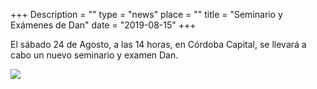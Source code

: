 +++
Description = ""
type = "news"
place = ""
title = "Seminario y Exámenes de Dan"
date = "2019-08-15"
+++

El sábado 24 de Agosto, a las 14 horas, en Córdoba Capital, se llevará a cabo un nuevo seminario y examen Dan.

<img src="/images/events/poster_seminario_20190824.jpg" class="img-responsive center-block" />
